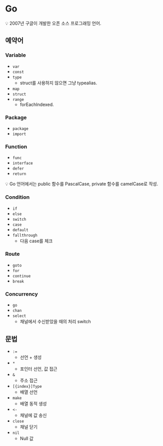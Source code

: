 # Go

<aside>
💡 2007년 구글이 개발한 오픈 소스 프로그래밍 언어.

</aside>

## 예약어

### Variable

- `var`
- `const`
- `type`
    - struct를 사용하지 않으면 그냥 typealias.
- `map`
- `struct`
- `range`
    - forEachIndexed.

### Package

- `package`
- `import`

### Function

- `func`
- `interface`
- `defer`
- `return`

<aside>
💡 Go 언어에서는 public 함수를 PascalCase, private 함수를 camelCase로 작성.

</aside>

### Condition

- `if`
- `else`
- `switch`
- `case`
- `default`
- `fallthrough`
    - 다음 case를 체크

### Route

- `goto`
- `for`
- `continue`
- `break`

### Concurrency

- `go`
- `chan`
- `select`
    - 채널에서 수신받았을 때의 처리 switch

## 문법

- `:=`
    - 선언 + 생성
- `*`
    - 포인터 선언, 값 접근
- `&`
    - 주소 접근
- `[{index}]Type`
    - 배열 선언
- `make`
    - 배열 동적 생성
- `<-`
    - 채널에 값 송신
- `close`
    - 채널 닫기
- `nil`
    - Null 값